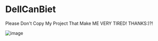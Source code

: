 # DellCanBiet
Please Don't Copy My Project That Make ME VERY TIRED! THANKS:)?!

![image](https://github.com/user-attachments/assets/5c541467-733b-479a-9312-f517c4629244)
